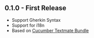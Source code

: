 ## 0.1.0 - First Release
* Support Gherkin Syntax
* Support for i18n
* Based on [Cucumber Textmate Bundle](https://github.com/cucumber/cucumber-tmbundle)
